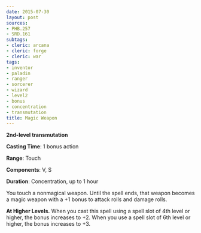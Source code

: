 ```yaml
---
date: 2015-07-30
layout: post
sources:
- PHB.257
- SRD.161
subtags:
- cleric: arcana
- cleric: forge
- cleric: war
tags:
- inventor
- paladin
- ranger
- sorcerer
- wizard
- level2
- bonus
- concentration
- transmutation
title: Magic Weapon
---
```


**2nd-level transmutation**

**Casting Time**: 1 bonus action

**Range**: Touch

**Components**: V, S

**Duration**: Concentration, up to 1 hour

You touch a nonmagical weapon. Until the spell ends, that weapon becomes a magic weapon with a +1 bonus to attack rolls and damage rolls.

**At Higher Levels.** When you cast this spell using a spell slot of 4th level or higher, the bonus increases to +2. When you use a spell slot of 6th level or higher, the bonus increases to +3.
